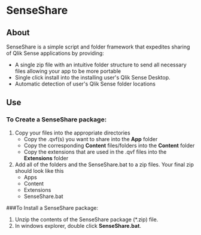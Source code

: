 # SenseShare

## About
SenseShare is a simple script and folder framework that expedites sharing of Qlik Sense applications by providing:
* A single zip file with an intuitive folder structure to send all necessary files allowing your app to be more portable
* Single click install into the installing user's Qlik Sense Desktop.
* Automatic detection of user's Qlik Sense folder locations

## Use
### To Create a SenseShare package:
1. Copy your files into the appropriate directories
    * Copy the .qvf(s) you want to share into the **App** folder
    * Copy the corresponding **Content** files/folders into the **Content** folder
    * Copy the extensions that are used in the .qvf files into the **Extensions** folder
2. Add all of the folders and the SenseShare.bat to a zip files.  Your final zip should look like this
    * Apps
    * Content
    * Extensions
    * SenseShare.bat


###To Install a SenseShare package:
1. Unzip the contents of the SenseShare package (*.zip) file.
2. In windows explorer, double click **SenseShare.bat**.